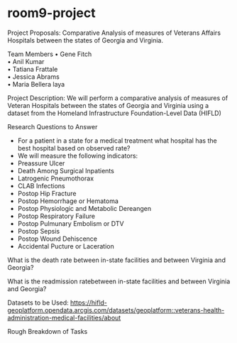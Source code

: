 # room9-project

Project Proposals: Comparative Analysis of measures of Veterans Affairs Hospitals between the states of Georgia and Virginia.

Team Members
•	Gene Fitch	
•	Anil Kumar	
•	Tatiana Frattale	
•	Jessica Abrams	
•	Maria Bellera laya

Project Description: We will perform a comparative analysis of measures of Veteran Hospitals between the states of Georgia and Virginia using a dataset from the Homeland Infrastructure Foundation-Level Data (HIFLD)

Research Questions to Answer

- For a patient in a state for a medical treatment what hospital has the best hospital based on observed rate?
-  We will measure the following indicators:
-  Preassure Ulcer
-  Death Among Surgical Inpatients
-  Latrogenic Pneumothorax
-  CLAB Infections
-  Postop Hip Fracture
-  Postop Hemorrhage or Hematoma
-  Postop Physiologic and Metabolic Dereangen
-  Postop Respiratory Failure
-  Postop Pulmunary Embolism or DTV
-  Postop Sepsis
-  Postop Wound Dehiscence
-  Accidental Pucture or Laceration

What is the death rate between in-state facilities and between Virginia and Georgia?

What is the readmission ratebetween in-state facilities and between Virginia and Georgia?

Datasets to be Used: https://hifld-geoplatform.opendata.arcgis.com/datasets/geoplatform::veterans-health-administration-medical-facilities/about

Rough Breakdown of Tasks


